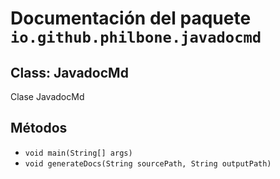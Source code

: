 # Documentación del paquete `io.github.philbone.javadocmd`

## Class: JavadocMd

Clase JavadocMd

## Métodos

- `void main(String[] args)`
- `void generateDocs(String sourcePath, String outputPath)`
